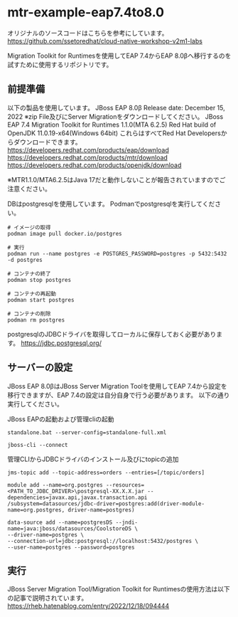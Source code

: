 # mtr-example-eap7.4to8.0


オリジナルのソースコードはこちらを参考にしています。
https://github.com/ssetoredhat/cloud-native-workshop-v2m1-labs


Migration Toolkit for Runtimesを使用してEAP 7.4からEAP 8.0βへ移行するのを試すために使用するリポジトリです。

## 前提準備

以下の製品を使用しています。 
JBoss EAP 8.0β Release date: December 15, 2022 
※zip File及びにServer Migrationをダウンロードしてください。 
JBoss EAP 7.4 
Migration Toolkit for Runtimes 1.1.0(MTA 6.2.5) 
Red Hat build of OpenJDK 11.0.19-x64(Windows 64bit) 
これらはすべてRed Hat Developersからダウンロードできます。 
https://developers.redhat.com/products/eap/download 
https://developers.redhat.com/products/mtr/download 
https://developers.redhat.com/products/openjdk/download 

※MTR1.1.0/MTA6.2.5はJava 17だと動作しないことが報告されていますのでご注意ください。


DBはpostgresqlを使用しています。 
Podmanでpostgresqlを実行してください。 

```
# イメージの取得
podman image pull docker.io/postgres

# 実行
podman run --name postgres -e POSTGRES_PASSWORD=postgres -p 5432:5432 -d postgres

# コンテナの終了
podman stop postgres

# コンテナの再起動
podman start postgres

# コンテナの削除
podman rm postgres

```

postgresqlのJDBCドライバを取得してローカルに保存しておく必要があります。
https://jdbc.postgresql.org/

## サーバーの設定
JBoss EAP 8.0βはJBoss Server Migration Toolを使用してEAP 7.4から設定を移行できますが、EAP 7.4の設定は自分自身で行う必要があります。 
以下の通り実行してください。


JBoss EAPの起動および管理cliの起動

```
standalone.bat --server-config=standalone-full.xml
```

```
jboss-cli --connect
```

管理CLIからJDBCドライバのインストール及びにtopicの追加
```
jms-topic add --topic-address=orders --entries=[/topic/orders]

module add --name=org.postgres --resources=<PATH_TO_JDBC_DRIVER>\postgresql-XX.X.X.jar --dependencies=javax.api,javax.transaction.api
/subsystem=datasources/jdbc-driver=postgres:add(driver-module-name=org.postgres, driver-name=postgres)

data-source add --name=postgresDS --jndi-name=java:jboss/datasources/CoolstoreDS \
--driver-name=postgres \
--connection-url=jdbc:postgresql://localhost:5432/postgres \
--user-name=postgres --password=postgres
```

## 実行

JBoss Server Migration Tool/Migration Toolkit for Runtimesの使用方法は以下の記事で説明されています。 
https://rheb.hatenablog.com/entry/2022/12/18/094444
